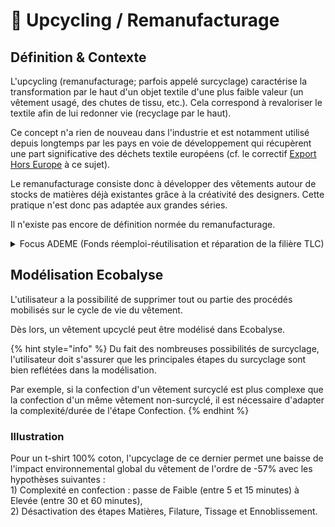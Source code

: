 # 🧥 Upcycling / Remanufacturage

## Définition & Contexte

L'upcycling (remanufacturage; parfois appelé surcyclage) caractérise la transformation par le haut d'un objet textile d'une plus faible valeur (un vêtement usagé, des chutes de tissu, etc.). Cela correspond à revaloriser le textile afin de lui redonner vie (recyclage par le haut).&#x20;

Ce concept n'a rien de nouveau dans l'industrie et est notamment utilisé depuis longtemps par les pays en voie de développement qui récupèrent une part significative des déchets textile européens (cf. le correctif [Export Hors Europe](https://fabrique-numerique.gitbook.io/ecobalyse/textile/complements-hors-acv/export-hors-europe) à ce sujet). &#x20;

Le remanufacturage consiste donc à développer des vêtements autour de stocks de matières déjà existantes grâce à la créativité des designers. Cette pratique n'est donc pas adaptée aux grandes séries.&#x20;

Il n'existe pas encore de définition normée du remanufacturage.&#x20;

<details>

<summary>Focus ADEME (Fonds réemploi-réutilisation et réparation de la filière TLC)</summary>

Extrait de l'étude préalable publiée en 2022

"Le terme « upcycling » (ou remanufacturage/surcyclage en français) est de plus en plus utilisé dans la profession. Le mot désignait au départ l’exploitation des matériaux délaissés au cours de la chaîne de production, par opposition au « recyclage » qui porte sur les produits en fin de vie. Bien que la définition de l’upcycling soit encore à construire, l’upcycling englobe désormais la transformation directe des matériaux en nouveaux produits, ou la transformation de pièces conçues pour en augmenter l’attrait. Le « up », marquant l’idée de tirer les matériaux vers le haut. L’upcycling n’a pas de définition règlementaire. Cette activité est considérée exclue du périmètre des études réparation et réemploi-réutilisation."

</details>

## Modélisation Ecobalyse

L'utilisateur a la possibilité de supprimer tout ou partie des procédés mobilisés sur le cycle de vie du vêtement.

Dès lors, un vêtement upcyclé peut être modélisé dans Ecobalyse.

{% hint style="info" %}
Du fait des nombreuses possibilités de surcyclage, l'utilisateur doit s'assurer que les principales étapes du surcyclage sont bien reflétées dans la modélisation.

Par exemple, si la confection d'un vêtement surcyclé est plus complexe que la confection d'un même vêtement non-surcyclé, il est nécessaire d'adapter la complexité/durée de l'étape Confection.&#x20;
{% endhint %}

### Illustration

Pour un t-shirt 100% coton, l'upcyclage de ce dernier permet une baisse de l'impact environnemental global du vêtement de l'ordre de -57% avec les hypothèses suivantes : \
1\) Complexité en confection : passe de Faible (entre 5 et 15 minutes) à Elevée (entre 30 et 60 minutes),\
2\) Désactivation des étapes Matières, Filature, Tissage et Ennoblissement.

<figure><img src="../../.gitbook/assets/Impact (uPts) d&#x27;un t-shirt 100% coton (upcyclé ou non).png" alt=""><figcaption></figcaption></figure>
